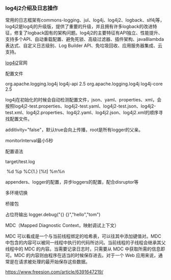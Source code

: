 ### log4j2介绍及日志操作



​		常用的日志框架有commons-logging、jul、log4j、log4j2、logback、slf4j等，log4j2是log4j的升级版，提供了重要的升级，并且拥有许多logback的改进特征，修复了logback固有的架构问题。log4j2的主要特征有API独立、性能提升、支持多个API、自动重载配置、避免死锁、高级过滤器、插件架构、java8lambda表达式、自定义日志级别、Log Builder API、免垃圾回收、应用服务器集成、云支持。

[log4j2](http://logging.apache.org/log4j/2.x/javadoc.html)官网

配置文件

<dependencies>
		<dependency>
			<groupId>org.apache.logging.log4j</groupId>
			<artifactId>log4j-api</artifactId>
			<version>2.5</version>
		</dependency>
		<dependency>
			<groupId>org.apache.logging.log4j</groupId>
			<artifactId>log4j-core</artifactId>
			<version>2.5</version>
		</dependency>
	</dependencies>

​		log4j在初始化的时候会自动检测配置文件，json、yaml、properties、xml，会按照log4j2-test.properties、log4j2-test.yaml、log4j2-test.json、log4j2-test.xml、log4j2.properties、log4j2.yaml、log4j2.json、log4j2.xml的顺序寻找配置文件。



additivity="false"，默认true会向上传播，root是所有logger的父亲。

monitorInterval最小5秒

配置语法
<?xml version="1.0" encoding="UTF-8"?>
<Configuration status="debug" strict="true" name="XMLConfigTest"
               packages="org.apache.logging.log4j.test">
  <Properties>
    <Property name="filename">target/test.log</Property>
  </Properties>
  <Filter type="ThresholdFilter" level="trace"/>

  <Appenders>
    <Appender type="Console" name="STDOUT">
      <Layout type="PatternLayout" pattern="%m MDC%X%n"/>
      <Filters>
        <Filter type="MarkerFilter" marker="FLOW" onMatch="DENY" onMismatch="NEUTRAL"/>
        <Filter type="MarkerFilter" marker="EXCEPTION" onMatch="DENY" onMismatch="ACCEPT"/>
      </Filters>
    </Appender>
    <Appender type="Console" name="FLOW">
      <Layout type="PatternLayout" pattern="%C{1}.%M %m %ex%n"/>
<!-- %-d{yyyy-MM-dd HH:mm:ss.SSS} %-6p%c:%L %x - %m%n-->
​      <!-- class and line number -->
​      <Filters>
​        <Filter type="MarkerFilter" marker="FLOW" onMatch="ACCEPT" onMismatch="NEUTRAL"/>
​        <Filter type="MarkerFilter" marker="EXCEPTION" onMatch="ACCEPT" onMismatch="DENY"/>
​      </Filters>
​    </Appender>
​    <Appender type="File" name="File" fileName="${filename}">
​      <Layout type="PatternLayout">
​        <Pattern>%d %p %C{1.} [%t] %m%n</Pattern>
​      </Layout>
​    </Appender>
  </Appenders>

  <Loggers>
    <Logger name="org.apache.logging.log4j.test1" level="debug" additivity="false">
      <Filter type="ThreadContextMapFilter">
        <KeyValuePair key="test" value="123"/>
      </Filter>
      <AppenderRef ref="STDOUT"/>
    </Logger>
    <Logger name="org.apache.logging.log4j.test2" level="debug" additivity="false">
      <AppenderRef ref="File"/>
    </Logger>
    <Root level="trace">
      <AppenderRef ref="STDOUT"/>
    </Root>
  </Loggers>

</Configuration>

appenders、logger的配置，异步loggers的配置，配合disruptor等

多环境切换



桥接包

占位符输出 logger.debug("{} {}","hello","tom")

MDC（Mapped Diagnostic Context，映射调试上下文）

MDC 可以看成是一个与当前线程绑定的哈希表，可以往其中添加键值对。MDC 中包含的内容可以被同一线程中执行的代码所访问。当前线程的子线程会继承其父线程中的 MDC 的内容。当需要记录日志时，只需要从 MDC 中获取所需的信息即可。MDC 的内容则由程序在适当的时候保存进去。对于一个 Web 应用来说，通常是在请求被处理的最开始保存这些数据。

https://www.freesion.com/article/6391647219/

​	

